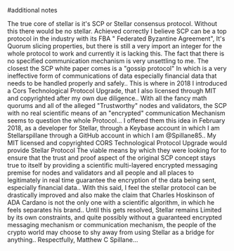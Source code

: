 #additional notes

 The true core of stellar is it's SCP or Stellar consensus protocol. Without this there would be no stellar.
Achieved correctly I believe SCP can be a top protocol in the industry with its FBA " Federated Byzantine Agreement",
It's Quorum slicing properties, but there is still a very import an integer for the whole protocol to work and currently it is lacking this.
The fact that there is no specified communication mechanism is very unsettling to me. The closest the SCP white paper comes is a "gossip protocol"
In which is a very ineffective form of communications of data especially financial data that needs to be handled properly and safely..
This is where in 2018 I introduced a Cors Technological Protocol Upgrade, that I also licensed through MIT and copyrighted after my own due diligence..
With all the fancy math quorums and all of the alleged "Trustworthy" nodes and validators, the SCP with no real scientific means of an "encrypted" communication
Mechanism seems to question the whole Protocol... I offered them this idea in February 2018, as a developer for Stellar, through a Keybase account in which I
am Stellarspillane through a GitHub account in which I am @Spillane85.. My MIT licensed and copyrighted CORS Technological Protocol Upgrade would provide Stellar Protocol 
The viable means by which they were looking for to ensure that the trust and proof aspect of the original SCP concept stays true to itself by providing a scientific multi-layered encrypted messaging premise 
for nodes and validators and all people and all places to legitimately in real time guarantee the encryption of the data being sent, especially financial data.. With this said,
I feel the stellar protocol can be drastically improved and also make the claim that Charles Hoskinson of ADA Cardano is not the only one with a scientific algorithm, in which he feels separates his brand..
Until this gets resolved, Stellar remains Limited by its own constraints, and quite possibly without a guaranteed encrypted messaging mechanism or communication mechanism,
the people of the crypto world may choose to shy away from using Stellar as a bridge for anything.. Respectfully, Matthew C Spillane...
